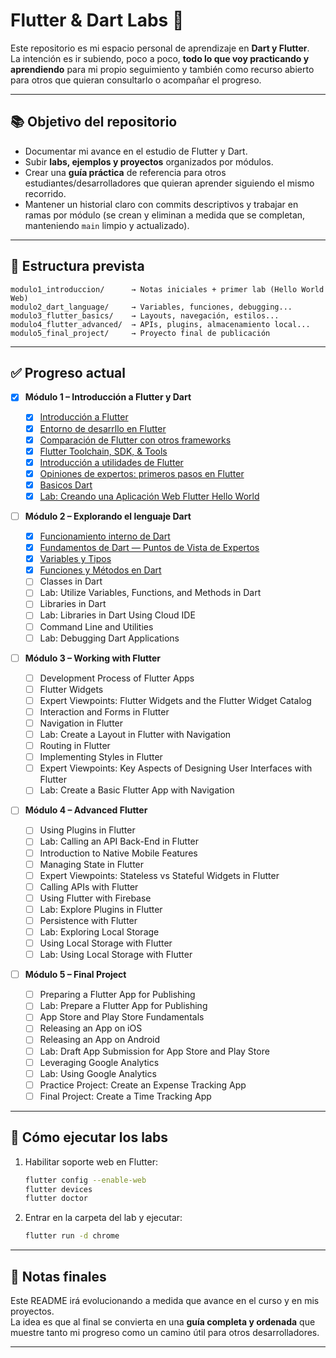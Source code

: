 # Flutter & Dart Labs 🚀

Este repositorio es mi espacio personal de aprendizaje en **Dart y Flutter**.  
La intención es ir subiendo, poco a poco, **todo lo que voy practicando y aprendiendo** para mi propio seguimiento y también como recurso abierto para otros que quieran consultarlo o acompañar el progreso.

---

## 📚 Objetivo del repositorio

- Documentar mi avance en el estudio de Flutter y Dart.
- Subir **labs, ejemplos y proyectos** organizados por módulos.
- Crear una **guía práctica** de referencia para otros estudiantes/desarrolladores que quieran aprender siguiendo el mismo recorrido.
- Mantener un historial claro con commits descriptivos y trabajar en ramas por módulo (se crean y eliminan a medida que se completan, manteniendo `main` limpio y actualizado).

---

## 📂 Estructura prevista

```
modulo1_introduccion/      → Notas iniciales + primer lab (Hello World Web)
modulo2_dart_language/     → Variables, funciones, debugging...
modulo3_flutter_basics/    → Layouts, navegación, estilos...
modulo4_flutter_advanced/  → APIs, plugins, almacenamiento local...
modulo5_final_project/     → Proyecto final de publicación
```

---

## ✅ Progreso actual

- [x] **Módulo 1 – Introducción a Flutter y Dart**

  - [x] [Introducción a Flutter](modulo1_introduccion/notas/1_Introduccion-a-Flutter.md)
  - [x] [Entorno de desarrllo en Flutter](modulo1_introduccion/notas/2_Entorno-desarrollo-Flutter.md)
  - [x] [Comparación de Flutter con otros frameworks](modulo1_introduccion/notas/3_Comparacion-flutter-otros-frameworks.md)
  - [x] [Flutter Toolchain, SDK, & Tools](modulo1_introduccion/notas/4_Toolchain-flutter-sdk-herramientas.md)
  - [x] [Introducción a utilidades de Flutter](modulo1_introduccion/notas/5_Utilidades-flutter.md)
  - [x] [Opiniones de expertos: primeros pasos en Flutter](modulo1_introduccion/notas/6_Opiniones-expertos-primeros-pasos-Flutter.md)
  - [x] [Basicos Dart](modulo1_introduccion/notas/7_Basicos-dart.md)
  - [x] [Lab: Creando una Aplicación Web Flutter Hello World](modulo1_introduccion/lab_hello_world_web)

- [ ] **Módulo 2 – Explorando el lenguaje Dart**

  - [x] [Funcionamiento interno de Dart](module2_dart-languaje/notes/1_Internals_of_Dart.md)
  - [x] [Fundamentos de Dart — Puntos de Vista de Expertos](module2_dart-languaje/notes/2_Expert_Viewpoints_Fundamentals_of_Dart.md)
  - [x] [Variables y Tipos](module2_dart-languaje/notes/3_Variables_and_types.md)
  - [x] [Funciones y Métodos en Dart](module2_dart-languaje/notes/4_Functions-methods-in-Dart.md)
  - [ ] Classes in Dart
  - [ ] Lab: Utilize Variables, Functions, and Methods in Dart
  - [ ] Libraries in Dart
  - [ ] Lab: Libraries in Dart Using Cloud IDE
  - [ ] Command Line and Utilities
  - [ ] Lab: Debugging Dart Applications

- [ ] **Módulo 3 – Working with Flutter**

  - [ ] Development Process of Flutter Apps
  - [ ] Flutter Widgets
  - [ ] Expert Viewpoints: Flutter Widgets and the Flutter Widget Catalog
  - [ ] Interaction and Forms in Flutter
  - [ ] Navigation in Flutter
  - [ ] Lab: Create a Layout in Flutter with Navigation
  - [ ] Routing in Flutter
  - [ ] Implementing Styles in Flutter
  - [ ] Expert Viewpoints: Key Aspects of Designing User Interfaces with Flutter
  - [ ] Lab: Create a Basic Flutter App with Navigation

- [ ] **Módulo 4 – Advanced Flutter**

  - [ ] Using Plugins in Flutter
  - [ ] Lab: Calling an API Back-End in Flutter
  - [ ] Introduction to Native Mobile Features
  - [ ] Managing State in Flutter
  - [ ] Expert Viewpoints: Stateless vs Stateful Widgets in Flutter
  - [ ] Calling APIs with Flutter
  - [ ] Using Flutter with Firebase
  - [ ] Lab: Explore Plugins in Flutter
  - [ ] Persistence with Flutter
  - [ ] Lab: Exploring Local Storage
  - [ ] Using Local Storage with Flutter
  - [ ] Lab: Using Local Storage with Flutter

- [ ] **Módulo 5 – Final Project**
  - [ ] Preparing a Flutter App for Publishing
  - [ ] Lab: Prepare a Flutter App for Publishing
  - [ ] App Store and Play Store Fundamentals
  - [ ] Releasing an App on iOS
  - [ ] Releasing an App on Android
  - [ ] Lab: Draft App Submission for App Store and Play Store
  - [ ] Leveraging Google Analytics
  - [ ] Lab: Using Google Analytics
  - [ ] Practice Project: Create an Expense Tracking App
  - [ ] Final Project: Create a Time Tracking App

---

## 🚀 Cómo ejecutar los labs

1. Habilitar soporte web en Flutter:
   ```bash
   flutter config --enable-web
   flutter devices
   flutter doctor
   ```
2. Entrar en la carpeta del lab y ejecutar:
   ```bash
   flutter run -d chrome
   ```

---

## 🔖 Notas finales

Este README irá evolucionando a medida que avance en el curso y en mis proyectos.  
La idea es que al final se convierta en una **guía completa y ordenada** que muestre tanto mi progreso como un camino útil para otros desarrolladores.

---
